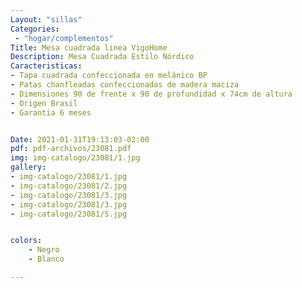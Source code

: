 ```yaml
---
Layout: "sillas"
Categories:
 - "hogar/complementos"
Title: Mesa cuadrada linea VigoHome 
Description: Mesa Cuadrada Estilo Nórdico 
Caracteristicas: 
- Tapa cuadrada confeccionada en melánico BP
- Patas chanfleadas confeccionadas de madera maciza
- Dimensiones 90 de frente x 90 de profundidad x 74cm de altura
- Origen Brasil 
- Garantia 6 meses 


Date: 2021-01-31T19:13:03-02:00
pdf: pdf-archivos/23081.pdf
img: img-catalogo/23081/1.jpg
gallery: 
- img-catalogo/23081/1.jpg
- img-catalogo/23081/2.jpg
- img-catalogo/23081/3.jpg
- img-catalogo/23081/3.jpg
- img-catalogo/23081/5.jpg


colors:
    - Negro
    - Blanco

---
```

